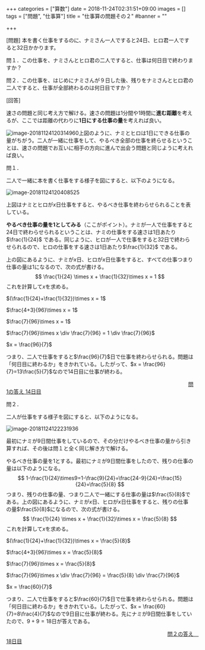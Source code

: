 +++
categories = ["算数"]
date = 2018-11-24T02:31:51+09:00
images = []
tags = ["問題", "仕事算"]
title = "仕事算の問題その２"
#banner = ""

+++

[問題] 本を書く仕事をするのに、ナミさん一人ですると24日、ヒロ君一人ですると32日かかります。

問１．この仕事を、ナミさんとヒロ君の二人ですると、仕事は何日目で終わりますか？

問２．この仕事を、はじめにナミさんが９日した後、残りをナミさんとヒロ君の二人ですると、仕事が全部終わるのは何日目ですか？

[回答]

<!--more-->
速さの問題と同じ考え方で解ける。速さの問題は1分間や1時間に**進む距離**を考えるが、ここでは距離の代わりに**1日にする仕事の量**を考えれば良い。

![image-20181124120314960](/images/image-20181124120314960.png)上図のように、ナミとヒロは1日にできる仕事の量がちがう。二人が一緒に仕事をして、やるべき全部の仕事を終らせるということは、速さの問題でお互いに相手の方向に進んで出会う問題と同じように考えれば良い。



問１．

二人で一緒に本を書く仕事をする様子を図にすると、以下のようになる。

![image-20181124120408525](/images/image-20181124120408525.png)

上図はナミとヒロが$x$日仕事をすると、やるべき仕事を終わらせられることを表している。

**やるべき仕事の量を1としてみる**（ここがポイント）。ナミが一人で仕事をすると24日で終わらせられるということは、ナミの仕事をする速さは1日あたり$\frac{1}{24}$ である。同じように、ヒロが一人で仕事をすると32日で終わらせられるので、ヒロの仕事をする速さは1日あたり$\frac{1}{32}$ である。

上の図にあるように、ナミが$x$日、ヒロが$x$日仕事をすると、すべての仕事つまり仕事の量は1になるので、次の式が書ける。
$$
\frac{1}{24} \times x + \frac{1}{32}\times x = 1
$$
これを計算して$x$を求める。

$(\frac{1}{24}+\frac{1}{32})\times x = 1$

$\frac{4+3}{96}\times x = 1$

$\frac{7}{96}\times x = 1$

$\frac{7}{96}\times x \div \frac{7}{96} = 1 \div \frac{7}{96}$

$x = \frac{96}{7}$

つまり、二人で仕事をすると$\frac{96}{7}$日で仕事を終わらせられる。問題は「何日目に終わるか」をきかれている。したがって、$x = \frac{96}{7}=13\frac{5}{7}$なので14日目に仕事が終わる。

　　　　　　　　　　　　　　　　　　　　　　　　　　　　　　　　　　　<u>問1の答え 14日目</u>

問２．

二人が仕事をする様子を図にすると、以下のようになる。

![image-20181124122231936](/images/image-20181124122231936.png)

最初にナミが9日間仕事をしているので、その分だけやるべき仕事の量から引き算すれば、その後は問１と全く同じ解き方で解ける。

やるべき仕事の量を1とする。最初にナミが9日間仕事をしたので、残りの仕事の量は以下のようになる。
$$
1-\frac{1}{24}\times9=1-\frac{9}{24}=\frac{24-9}{24}=\frac{15}{24}=\frac{5}{8}
$$
つまり、残りの仕事の量、つまり二人で一緒にする仕事の量は$\frac{5}{8}$である。上の図にあるように、ナミが$x$日、ヒロが$x$日仕事をすると、残りの仕事の量$\frac{5}{8}$になるので、次の式が書ける。
$$
\frac{1}{24} \times x + \frac{1}{32}\times x = \frac{5}{8}
$$
これを計算して$x$を求める。

$(\frac{1}{24}+\frac{1}{32})\times x = \frac{5}{8}$

$\frac{4+3}{96}\times x = \frac{5}{8}$

$\frac{7}{96}\times x = \frac{5}{8}$

$\frac{7}{96}\times x \div \frac{7}{96} = \frac{5}{8} \div \frac{7}{96}$

$x = \frac{60}{7}$

つまり、二人で仕事をすると$\frac{60}{7}$日で仕事を終わらせられる。問題は「何日目に終わるか」をきかれている。したがって、$x = \frac{60}{7}=8\frac{4}{7}$なので9日目に仕事が終わる。先にナミが9日間仕事をしていたので、$9+9=18$日が答えである。

　　　　　　　　　　　　　　　　　　　　　　　　　　　　　　　<u>問２の答え　18日目</u>
